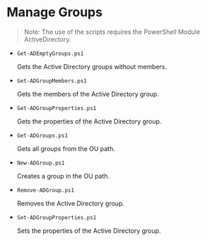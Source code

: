 # Manage Groups

> Note: The use of the scripts requires the PowerShell Module ActiveDirectory.

+ `Get-ADEmptyGroups.ps1`

  Gets the Active Directory groups without members.

+ `Get-ADGroupMembers.ps1`

  Gets the members of the Active Directory group.

+ `Get-ADGroupProperties.ps1`

  Gets the properties of the Active Directory group.

+ `Get-ADGroups.ps1`

  Gets all groups from the OU path.

+ `New-ADGroup.ps1`

  Creates a group in the OU path.

+ `Remove-ADGroup.ps1`

  Removes the Active Directory group.

+ `Set-ADGroupProperties.ps1`

  Sets the properties of the Active Directory group.
